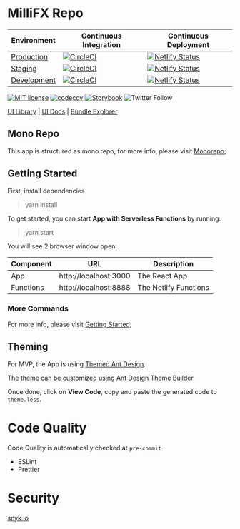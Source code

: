 # MilliFX Repo

| Environment | Continuous Integration  | Continuous Deployment  |
|-------------|---|---|
| [Production](https://app.millifx.com)  | [![CircleCI](https://circleci.com/bb/millifx/app/tree/main.svg?style=svg&circle-token=44a3e372915cf1eece9ae25c18e25db1df49e6ac)](https://app.circleci.com/pipelines/bitbucket/millifx/app?branch=main) | [![Netlify Status](https://api.netlify.com/api/v1/badges/89f54884-5339-49bc-ad32-c6a96750ce4c/deploy-status)](https://app.netlify.com/sites/millifx/deploys)  |
| [Staging](https://app-stg.millifx.com) | [![CircleCI](https://circleci.com/bb/millifx/app/tree/staging.svg?style=svg&circle-token=44a3e372915cf1eece9ae25c18e25db1df49e6ac)](https://app.circleci.com/pipelines/bitbucket/millifx/app?branch=staging) | [![Netlify Status](https://api.netlify.com/api/v1/badges/c5d4bb2c-5cb5-43c3-b92f-d36f52666b10/deploy-status)](https://app.netlify.com/sites/millifx-stg/deploys)  |
| [Development](https://app-dev.millifx.com) | [![CircleCI](https://circleci.com/bb/millifx/app/tree/development.svg?style=svg&circle-token=44a3e372915cf1eece9ae25c18e25db1df49e6ac)](https://app.circleci.com/pipelines/bitbucket/millifx/app?branch=development) | [![Netlify Status](https://api.netlify.com/api/v1/badges/fbed9a93-cd22-4a28-a5df-67e6a2631b4e/deploy-status)](https://app.netlify.com/sites/millifx-dev/deploys) |

[![MIT license](https://img.shields.io/badge/License-MIT-blue.svg)](https://lbesson.mit-license.org/)
[![codecov](https://codecov.io/bb/millifx/app/branch/main/graph/badge.svg?token=8OJ3F9I62B)](https://codecov.io/bb/millifx/app)
[![Storybook](https://cdn.jsdelivr.net/gh/storybookjs/brand@master/badge/badge-storybook.svg)](https://millifx.netlify.app/storybook/index.html)
![Twitter Follow](https://img.shields.io/twitter/follow/millifx?style=social)

[UI Library](https://app.millifx.com/storybook/index.html) | [UI Docs](https://app.millifx.com/docs/index.html)
| [Bundle Explorer](https://app.millifx.com/explorer.html)

## Mono Repo

This app is structured as mono repo, for more info, please visit [Monorepo](./docs/monorepo.md);

## Getting Started

First, install dependencies

> yarn install

To get started, you can start **App with Serverless Functions** by running:

> yarn start

You will see 2 browser window open:

| Component | URL | Description |
|-----------|-----|---|
|App|http://localhost:3000|The React App|
|Functions|http://localhost:8888|The Netlify Functions|

### More Commands

For more info, please visit [Getting Started](./docs/getting-started.md);

## Theming

For MVP, the App is using [Themed Ant Design](https://ant.design/docs/react/customize-theme).

The theme can be customized
using [Ant Design Theme Builder](https://insiight.github.io/ant-design-theme-builder/#/button).

Once done, click on **View Code**, copy and paste the generated code to `theme.less`.

# Code Quality

Code Quality is automatically checked at `pre-commit`

- ESLint
- Prettier

# Security

[snyk.io](https://app.snyk.io/org/millifx/projects)

